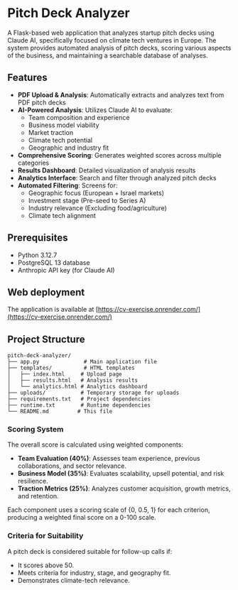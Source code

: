 # Pitch Deck Analyzer

A Flask-based web application that analyzes startup pitch decks using Claude AI, specifically focused on climate tech ventures in Europe. The system provides automated analysis of pitch decks, scoring various aspects of the business, and maintaining a searchable database of analyses.

## Features

- **PDF Upload & Analysis**: Automatically extracts and analyzes text from PDF pitch decks
- **AI-Powered Analysis**: Utilizes Claude AI to evaluate:
  - Team composition and experience
  - Business model viability
  - Market traction
  - Climate tech potential
  - Geographic and industry fit
- **Comprehensive Scoring**: Generates weighted scores across multiple categories
- **Results Dashboard**: Detailed visualization of analysis results
- **Analytics Interface**: Search and filter through analyzed pitch decks
- **Automated Filtering**: Screens for:
  - Geographic focus (European + Israel markets)
  - Investment stage (Pre-seed to Series A)
  - Industry relevance (Excluding food/agriculture)
  - Climate tech alignment

## Prerequisites

- Python 3.12.7
- PostgreSQL 13 database
- Anthropic API key (for Claude AI)

## Web deployment

The application is available at [https://cv-exercise.onrender.com/](https://cv-exercise.onrender.com/)

## Project Structure

```
pitch-deck-analyzer/
├── app.py              # Main application file
├── templates/          # HTML templates
│   ├── index.html     # Upload page
│   ├── results.html   # Analysis results
│   └── analytics.html # Analytics dashboard
├── uploads/           # Temporary storage for uploads
├── requirements.txt   # Project dependencies
├── runtime.txt        # Runtime dependencies
└── README.md         # This file
```

### Scoring System

The overall score is calculated using weighted components:
- **Team Evaluation (40%)**: Assesses team experience, previous collaborations, and sector relevance.
- **Business Model (35%)**: Evaluates scalability, upsell potential, and risk resilience.
- **Traction Metrics (25%)**: Analyzes customer acquisition, growth metrics, and retention.

Each component uses a scoring scale of {0, 0.5, 1} for each criterion, producing a weighted final score on a 0-100 scale.

### Criteria for Suitability

A pitch deck is considered suitable for follow-up calls if:
- It scores above 50.
- Meets criteria for industry, stage, and geography fit.
- Demonstrates climate-tech relevance.